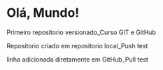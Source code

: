 # Olá, Mundo!
 Primeiro repositorio versionado_Curso GIT e GitHub

Repositorio criado em repositorio local_Push test

linha adicionada diretamente em GitHub_Pull test
